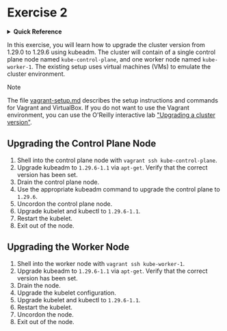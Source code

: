 # Exercise 2

<details>
<summary><b>Quick Reference</b></summary>
<p>

* Namespace: N/A<br>
* Documentation: [Upgrading kubeadm clusters](https://kubernetes.io/docs/tasks/administer-cluster/kubeadm/kubeadm-upgrade/)

</p>
</details>

In this exercise, you will learn how to upgrade the cluster version from 1.29.0 to 1.29.6 using kubeadm. The cluster will contain of a single control plane node named `kube-control-plane`, and one worker node named `kube-worker-1`. The existing setup uses virtual machines (VMs) to emulate the cluster environment.

> [!NOTE]
> The file [vagrant-setup.md](../common/vagrant-setup.md) describes the setup instructions and commands for Vagrant and VirtualBox. If you do not want to use the Vagrant environment, you can use the O'Reilly interactive lab ["Upgrading a cluster version"](https://learning.oreilly.com/interactive-lab/cka-prep-upgrading/9781492095514).

## Upgrading the Control Plane Node

1. Shell into the control plane node with `vagrant ssh kube-control-plane`.
2. Upgrade kubeadm to `1.29.6-1.1` via `apt-get`. Verify that the correct version has been set.
3. Drain the control plane node.
4. Use the appropriate kubeadm command to upgrade the control plane to `1.29.6`.
5. Uncordon the control plane node.
6. Upgrade kubelet and kubectl to `1.29.6-1.1`.
7. Restart the kubelet.
8. Exit out of the node.

## Upgrading the Worker Node

1. Shell into the worker node with `vagrant ssh kube-worker-1`.
2. Upgrade kubeadm to `1.29.6-1.1` via `apt-get`. Verify that the correct version has been set.
3. Drain the node.
4. Upgrade the kubelet configuration.
5. Upgrade kubelet and kubectl to `1.29.6-1.1`.
6. Restart the kubelet.
7. Uncordon the node.
8. Exit out of the node.
